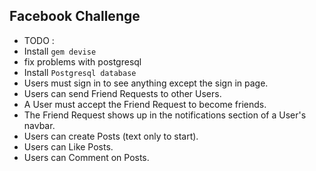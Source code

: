 ## Facebook Challenge
+ TODO :
 + Install `gem devise`
 + fix problems with postgresql
 + Install `Postgresql database`
+ Users must sign in to see anything except the sign in page.
+ Users can send Friend Requests to other Users.
+ A User must accept the Friend Request to become friends.
+ The Friend Request shows up in the notifications section of a User's navbar.
+ Users can create Posts (text only to start).
+ Users can Like Posts.
+ Users can Comment on Posts.

